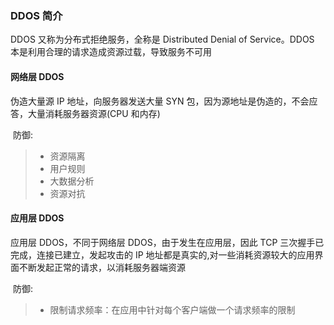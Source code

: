 ### DDOS 简介

DDOS 又称为分布式拒绝服务，全称是 Distributed Denial of Service。DDOS 本是利用合理的请求造成资源过载，导致服务不可用

#### 网络层 DDOS

伪造大量源 IP 地址，向服务器发送大量 SYN 包，因为源地址是伪造的，不会应答，大量消耗服务器资源(CPU 和内存)

​	防御:

> - 资源隔离
> - 用户规则
> - 大数据分析
> - 资源对抗

#### 应用层 DDOS

应用层 DDOS，不同于网络层 DDOS，由于发生在应用层，因此 TCP 三次握手已完成，连接已建立，发起攻击的 IP 地址都是真实的,对一些消耗资源较大的应用界面不断发起正常的请求，以消耗服务器端资源

​	防御:

> - 限制请求频率：在应用中针对每个客户端做一个请求频率的限制



